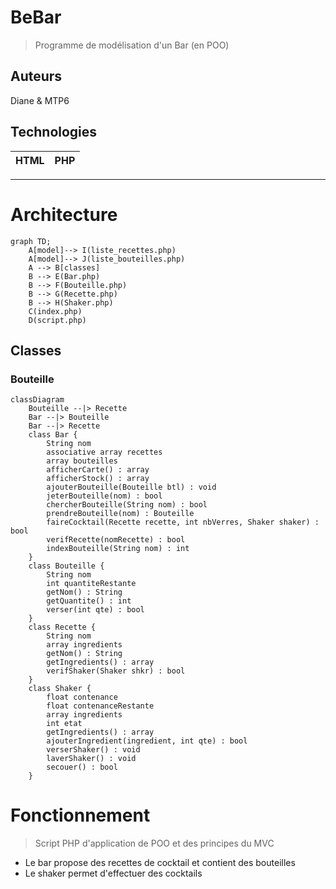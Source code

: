# BeBar
> Programme de modélisation d'un Bar (en POO)

## Auteurs
Diane & MTP6

## Technologies

| HTML | PHP |
|:--:|:--:|

<hr>

# Architecture

```mermaid
graph TD;
    A[model]--> I(liste_recettes.php)
    A[model]--> J(liste_bouteilles.php)
    A --> B[classes]
    B --> E(Bar.php)
    B --> F(Bouteille.php)
    B --> G(Recette.php)
    B --> H(Shaker.php)
    C(index.php)
    D(script.php)
```

## Classes

### Bouteille

```mermaid
classDiagram
    Bouteille --|> Recette
    Bar --|> Bouteille
    Bar --|> Recette
    class Bar {
        String nom
        associative array recettes
        array bouteilles
        afficherCarte() : array
        afficherStock() : array
        ajouterBouteille(Bouteille btl) : void
        jeterBouteille(nom) : bool
        chercherBouteille(String nom) : bool
        prendreBouteille(nom) : Bouteille
        faireCocktail(Recette recette, int nbVerres, Shaker shaker) : bool
        verifRecette(nomRecette) : bool
        indexBouteille(String nom) : int
    }
    class Bouteille {
        String nom
        int quantiteRestante
        getNom() : String
        getQuantite() : int
        verser(int qte) : bool
    }
    class Recette {
        String nom
        array ingredients
        getNom() : String
        getIngredients() : array
        verifShaker(Shaker shkr) : bool
    }
    class Shaker {
        float contenance
        float contenanceRestante
        array ingredients
        int etat
        getIngredients() : array
        ajouterIngredient(ingredient, int qte) : bool
        verserShaker() : void
        laverShaker() : void
        secouer() : bool
    }
```

# Fonctionnement
> Script PHP d'application de POO et des principes du MVC
* Le bar propose des recettes de cocktail et contient des bouteilles
* Le shaker permet d'effectuer des cocktails